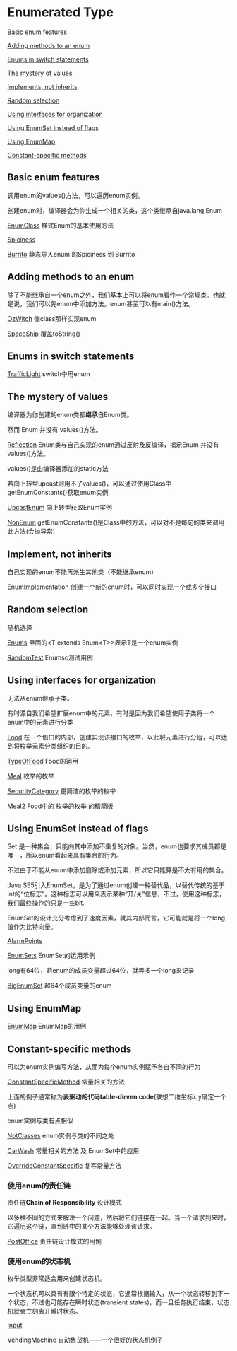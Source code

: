 # Enumerated Type #

[Basic enum features](#basic-enum-features)

[Adding methods to an enum](#adding-methods-to-an-enum)

[Enums in switch statements](#enums-in-switch-statements)

[The mystery of values](#the-mystery-of-values)

[Implements, not inherits](#implements,-not-inherits)

[Random selection](#random-selection)

[Using interfaces for organization](#using-interfaces-for-organization)

[Using EnumSet instead of flags](#using-enumSet-instead-of-flags)

[Using EnumMap](#using-enumMap)

[Constant-specific methods](#constant-specific-methods)

[](#)

[](#)

[](#)



## Basic enum features ##

调用enum的values()方法，可以遍历enum实例。

创建enum时，编译器会为你生成一个相关的类，这个类继承自java.lang.Enum

[EnumClass](EnumClass.java) 样式Enum的基本使用方法

[Spiciness](Spiciness.java)

[Burrito](Burrito.java) 静态导入enum 的Spiciness 到 Burrito

## Adding methods to an enum ##

除了不能继承自一个enum之外，我们基本上可以将enum看作一个常规类。也就是说，我们可以先enum中添加方法。enum甚至可以有main()方法。

[OzWitch](OzWitch.java) 像class那样实现enum

[SpaceShip](SpaceShip.java) 覆盖toString()

## Enums in switch statements ##

[TrafficLight](TrafficLight.java) switch中用enum

## The mystery of values ##

编译器为你创建的enum类都**继承**自Enum类。

然而 Enum 并没有 values()方法。

[Reflection](Reflection.java) Enum类与自己实现的enum通过反射及反编译，揭示Enum 并没有 values()方法。

values()是由编译器添加的static方法

若向上转型upcast则用不了values()，可以通过使用Class中getEnumConstants()获取enum实例

[UpcastEnum](UpcastEnum.java) 向上转型获取Enum实例

[NonEnum](NonEnum.java) getEnumConstants()是Class中的方法，可以对不是每句的类来调用此方法(会抛异常)


## Implement, not inherits ##

自己实现的enum不能再派生其他类（不能继承enum）

[EnumImplementation](EnumImplementation.java) 创建一个新的enum时，可以同时实现一个或多个接口

## Random selection ##

随机选择

[Enums](Enums.java) 里面的<T extends Enum<T\>>表示T是一个enum实例

[RandomTest](RandomTest.java) Enumsc测试用例

## Using interfaces for organization ##

无法从enum继承子类。

有时源自我们希望扩展enum中的元素，有时是因为我们希望使用子类将一个enum中的元素进行分类

[Food](menu/Food.java) 在一个借口的内部，创建实现该接口的枚举，以此将元素进行分组，可以达到将枚举元素分类组织的目的。

[TypeOfFood](menu/TypeOfFood.java) Food的运用

[Meal](menu/Meal.java) 枚举的枚举

[SecurityCategory](SecurityCategory.java) 更简洁的枚举的枚举

[Meal2](menu/Meal2.java) Food中的 枚举的枚举 的精简版

## Using EnumSet instead of flags ##

Set 是一种集合，只能向其中添加不重复的对象。当然，enum也要求其成员都是唯一，所以enum看起来具有集合的行为。

不过由于不能从enum中添加删除或添加元素，所以它只能算是不太有用的集合。

Java SE5引入EnumSet，是为了通过enum创建一种替代品，以替代传统的基于int的“位标志”。这种标志可以用来表示某种“开/关”信息，不过，使用这种标志，我们最终操作的只是一些bit.

EnumSet的设计充分考虑到了速度因素，就其内部而言，它可能就是将一个long值作为比特向量。

[AlarmPoints](AlarmPoints.java)

[EnumSets](EnumSets.java) EnumSet的运用示例

long有64位，若enum的成员变量超过64位，就弄多一个long来记录

[BigEnumSet](BigEnumSet.java) 超64个成员变量的enum

## Using EnumMap ##

[EnumMap](EnumMap.java) EnumMap的用例

## Constant-specific methods ##

可以为enum实例编写方法，从而为每个enum实例赋予各自不同的行为

[ConstantSpecificMethod](ConstantSpecificMethod.java) 常量相关的方法

上面的例子通常称为**表驱动的代码table-dirven code**(联想二维坐标x,y确定一个点)

enum实例与类有点相似

[NotClasses](NotClasses.java) enum实例与类的不同之处

[CarWash](CarWash.java) 常量相关的方法 及 EnumSet中的应用

[OverrideConstantSpecific](OverrideConstantSpecific.java) 复写常量方法


### 使用enum的责任链 ###

责任链**Chain of Responsibility** 设计模式

以多种不同的方式来解决一个问题，然后将它们链接在一起。当一个请求到来时，它遍历这个链，直到链中的某个方法能够处理该请求。

[PostOffice](PostOffice.java) 责任链设计模式的用例

### 使用enum的状态机 ###

枚举类型非常适合用来创建状态机。

一个状态机可以具有有限个特定的状态，它通常根据输入，从一个状态转移到下一个状态，不过也可能存在瞬时状态(transient states)，而一旦任务执行结束，状态机就会立刻离开瞬时状态。

[Input](Input.java)

[VendingMachine](VendingMachine.java) 自动售货机——一个很好的状态机例子













